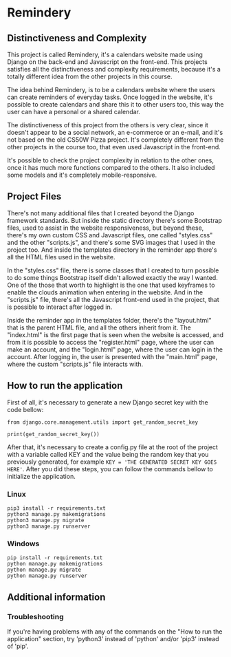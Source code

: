 # Remindery

## Distinctiveness and Complexity

This project is called Remindery, it's a calendars website made using Django on the back-end and Javascript on the front-end. This projects satisfies all the distinctiveness and complexity requirements, because it's a totally different idea from the other projects in this course.

The idea behind Remindery, is to be a calendars website where the users can create reminders of everyday tasks. Once logged in the website, it's possible to create calendars and share this it to other users too, this way the user can have a personal or a shared calendar.

The distinctiveness of this project from the others is very clear, since it doesn't appear to be a social network, an e-commerce or an e-mail, and it's not based on the old CS50W Pizza project. It's completely different from the other projects in the course too, that even used Javascript in the front-end.

It's possible to check the project complexity in relation to the other ones, once it has much more functions compared to the others. It also included some models and it's completely mobile-responsive.

## Project Files

There's not many additional files that I created beyond the Django framework standards. But inside the static directory there's some Bootstrap files, used to assist in the website responsiveness, but beyond these, there's my own custom CSS and Javascript files, one called "styles.css" and the other "scripts.js", and there's some SVG images that I used in the project too. And inside the templates directory in the reminder app there's all the HTML files used in the website.

In the "styles.css" file, there is some classes that I created to turn possible to do some things Bootstrap itself didn't allowed exactly the way I wanted. One of the those that worth to highlight is the one that used keyframes to enable the clouds animation when entering in the website. And in the "scripts.js" file, there's all the Javascript front-end used in the project, that is possible to interact after logged in.

Inside the reminder app in the templates folder, there's the "layout.html" that is the parent HTML file, and all the others inherit from it. The "index.html" is the first page that is seen when the website is accessed, and from it is possible to access the "register.html" page, where the user can make an account, and the "login.html" page, where the user can login in the account. After logging in, the user is presented with the "main.html" page, where the custom "scripts.js" file interacts with.

## How to run the application

First of all, it's necessary to generate a new Django secret key with the code bellow:

```
from django.core.management.utils import get_random_secret_key

print(get_random_secret_key())
```

After that, it's necessary to create a config.py file at the root of the project with a variable called KEY and the value being the random key that you previously generated, for example ```KEY = 'THE GENERATED SECRET KEY GOES HERE'```. After you did these steps, you can follow the commands bellow to initialize the application.

### Linux

```
pip3 install -r requirements.txt
python3 manage.py makemigrations
python3 manage.py migrate
python3 manage.py runserver
```

### Windows

```
pip install -r requirements.txt
python manage.py makemigrations
python manage.py migrate
python manage.py runserver
```

## Additional information

### Troubleshooting

If you're having problems with any of the commands on the "How to run the application" section, try 'python3' instead of 'python' and/or 'pip3' instead of 'pip'.
